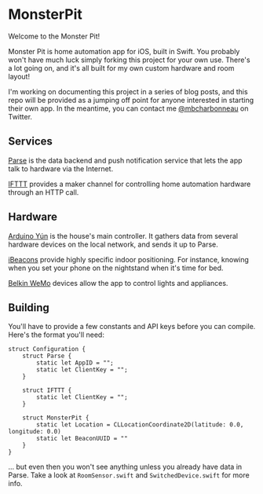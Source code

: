 # MonsterPit
Welcome to the Monster Pit!

Monster Pit is home automation app for iOS, built in Swift. You probably won't have much luck simply forking this project for your own use. There's a lot going on, and it's all built for my own custom hardware and room layout!

I'm working on documenting this project in a series of blog posts, and this repo will be provided as a jumping off point for anyone interested in starting their own app. In the meantime, you can contact me [@mbcharbonneau](https://twitter.com/mbcharbonneau) on Twitter.

## Services

[Parse](http://parse.com) is the data backend and push notification service that lets the app talk to hardware via the Internet.

[IFTTT](http://ifttt.com) provides a maker channel for controlling home automation hardware through an HTTP call.

## Hardware

[Arduino Yún](https://www.arduino.cc/en/Products/ArduinoYUN) is the house's main controller. It gathers data from several hardware devices on the local network, and sends it up to Parse.

[iBeacons](http://redbearlab.com/ibeacon/) provide highly specific indoor positioning. For instance, knowing when you set your phone on the nightstand when it's time for bed.

[Belkin WeMo](http://www.belkin.com/us/Products/home-automation/c/wemo-home-automation/) devices allow the app to control lights and appliances.

## Building

You'll have to provide a few constants and API keys before you can compile. Here's the format you'll need:

```
struct Configuration {
    struct Parse {
        static let AppID = "";
        static let ClientKey = "";
    }

    struct IFTTT {
        static let ClientKey = "";
    }

    struct MonsterPit {
        static let Location = CLLocationCoordinate2D(latitude: 0.0, longitude: 0.0)
        static let BeaconUUID = ""
    }
}
```

... but even then you won't see anything unless you already have data in Parse. Take a look at `RoomSensor.swift` and `SwitchedDevice.swift` for more info.
